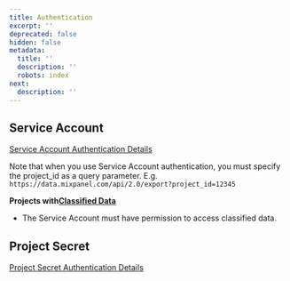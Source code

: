 ```yaml
---
title: Authentication
excerpt: ''
deprecated: false
hidden: false
metadata:
  title: ''
  description: ''
  robots: index
next:
  description: ''
---
```

## Service Account

[Service Account Authentication Details](ref:service-accounts)

Note that when you use Service Account authentication, you must specify the project\_id as a query parameter. E.g. `https://data.mixpanel.com/api/2.0/export?project_id=12345`

**Projects with[Classified Data](https://docs.mixpanel.com/docs/admin/data-governance/data-views-data-classification#data-classification)**

* The Service Account must have permission to access classified data.

## Project Secret

[Project Secret Authentication Details](ref:project-secret)
